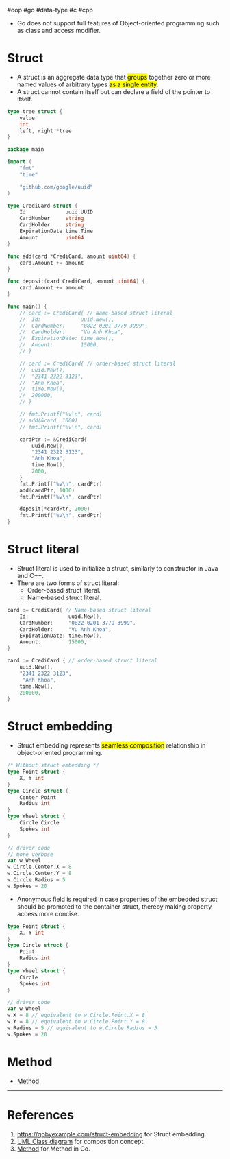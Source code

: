 #oop #go #data-type #c #cpp

- Go does not support full features of Object-oriented programming such as class and access modifier.
# Struct
- A struct is an aggregate data type that <mark class="hltr-yellow">groups</mark> together zero or more named values of arbitrary types <mark class="hltr-yellow">as a single entity</mark>.
- A struct cannot contain itself but can declare a field of the pointer to itself.
```Go title='struct is used to implement tree data structure'
type tree struct {
	value
	int
	left, right *tree
}
```

```Go title='Struct example in Go'
package main

import (
	"fmt"
	"time"

	"github.com/google/uuid"
)

type CrediCard struct {
	Id             uuid.UUID
	CardNumber     string
	CardHolder     string
	ExpirationDate time.Time
	Amount         uint64
}

func add(card *CrediCard, amount uint64) {
	card.Amount += amount
}

func deposit(card CrediCard, amount uint64) {
	card.Amount += amount
}

func main() {
	// card := CrediCard{ // Name-based struct literal
	// 	Id:             uuid.New(),
	// 	CardNumber:     "0822 0201 3779 3999",
	// 	CardHolder:     "Vu Anh Khoa",
	// 	ExpirationDate: time.Now(),
	// 	Amount:         15000,
	// }

	// card := CrediCard{ // order-based struct literal
	// 	uuid.New(),
	// 	"2341 2322 3123",
	// 	"Anh Khoa",
	// 	time.Now(),
	// 	200000,
	// }

	// fmt.Printf("%v\n", card)
	// add(&card, 1000)
	// fmt.Printf("%v\n", card)

	cardPtr := &CrediCard{
		uuid.New(),
		"2341 2322 3123",
		"Anh Khoa",
		time.Now(),
		2000,
	}
	fmt.Printf("%v\n", cardPtr)
	add(cardPtr, 1000)
	fmt.Printf("%v\n", cardPtr)

	deposit(*cardPtr, 2000)
	fmt.Printf("%v\n", cardPtr)
}
```

# Struct literal
- Struct literal is used to initialize a struct, similarly to constructor in Java and C++.
- There are two forms of struct literal:
	- Order-based struct literal.
	- Name-based struct literal.
```Go title='Struct literal'
card := CrediCard{ // Name-based struct literal
	Id:             uuid.New(),
	CardNumber:     "0822 0201 3779 3999",
	CardHolder:     "Vu Anh Khoa",
	ExpirationDate: time.Now(),
	Amount:         15000,
}

card := CrediCard { // order-based struct literal
	uuid.New(),
	"2341 2322 3123",
 	 "Anh Khoa",
  	time.Now(),
  	200000, 
}
```

# Struct embedding
- Struct embedding represents <mark class="hltr-yellow">seamless composition</mark> relationship in object-oriented programming.
```Go title='Struct embedding without anonymous field'
/* Without struct embedding */
type Point struct {
	X, Y int
}
type Circle struct {
	Center Point
	Radius int
}
type Wheel struct {
	Circle Circle
	Spokes int
}

// driver code
// more verbose
var w Wheel
w.Circle.Center.X = 8
w.Circle.Center.Y = 8
w.Circle.Radius = 5
w.Spokes = 20
```

- Anonymous field is required in case properties of the embedded struct should be promoted to the container struct, thereby making property access more concise.
```Go title='Struct embedding with anonymous field'
type Point struct {
	X, Y int
}
type Circle struct {
	Point
	Radius int
}
type Wheel struct {
	Circle
	Spokes int
}

// driver code
var w Wheel
w.X = 8 // equivalent to w.Circle.Point.X = 8
w.Y = 8 // equivalent to w.Circle.Point.Y = 8
w.Radius = 5 // equivalent to w.Circle.Radius = 5
w.Spokes = 20
```

# Method
- [Method](Method.md)
---
# References
1. https://gobyexample.com/struct-embedding for Struct embedding.
2. [UML Class diagram](UML%20Class%20diagram.md) for composition concept.
3. [Method](Method.md) for Method in Go.